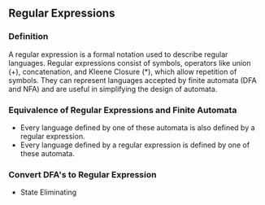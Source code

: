 ## Regular Expressions
### Definition
A regular expression is a formal notation used to describe regular languages. Regular expressions consist of symbols, operators like union (+), concatenation, and Kleene Closure (\*), which allow repetition of symbols. They can represent languages accepted by finite automata (DFA and NFA) and are useful in simplifying the design of automata.
### Equivalence of Regular Expressions and Finite Automata
- Every language defined by one of these automata is also defined by a regular expression.
- Every language defined by a regular expression is defined by one of these automata.
### Convert DFA's to Regular Expression
- State Eliminating

